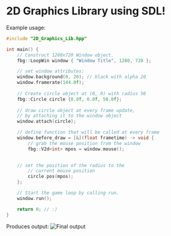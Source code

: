 # 2D Graphics Library using SDL!
Example usage:
```C++
#include "2D_Graphics_Lib.hpp"

int main() {
	// Construct 1280x720 Window object.
	fbg::LoopWin window { "Window Title", 1280, 720 };

	// set window attributes:
	window.background(0, 20); // black with alpha 20
	window.framerate(144.0f);
	
	// Create circle object at (0, 0) with radius 50
	fbg::Circle circle {0.0f, 0.0f, 50.0f};
	
	// draw circle object at every frame update,
	// by attaching it to the window object
	window.attach(circle);

	// define function that will be called at every frame
	window.before_draw = [&](float frametime) -> void {
		// grab the mouse position from the window
		fbg::V2d<int> mpos = window.mouse();

	
	// set the position of the radius to the
		// current mouse position
		circle.pos(mpos);
	};

	// Start the game loop by calling run.
	window.run(); 

	return 0; // :)
}
```

Produces output:
![Final output](https://user-images.githubusercontent.com/93908883/159099446-f5976859-6240-45c8-a9e5-a05dad4b5cb2.png)
